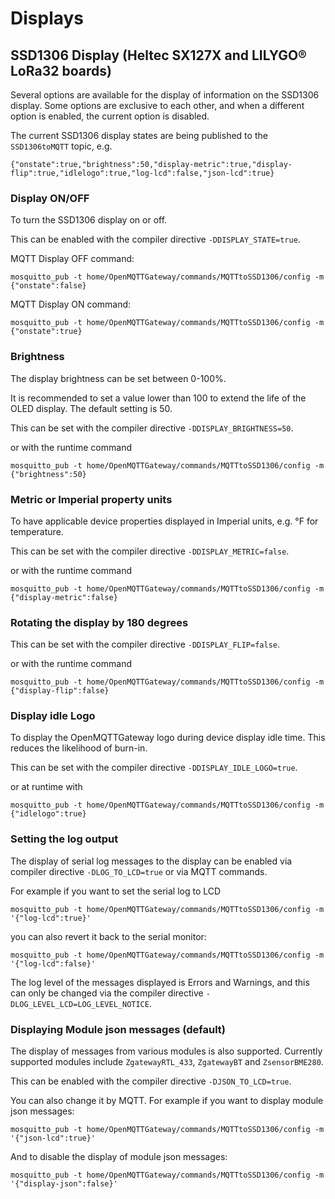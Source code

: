 # Displays

## SSD1306 Display (Heltec SX127X and LILYGO® LoRa32 boards)
Several options are available for the display of information on the SSD1306 display. Some options are exclusive to each other, and when a different option is enabled, the current option is disabled.

The current SSD1306 display states are being published to the `SSD1306toMQTT` topic, e.g.

`{"onstate":true,"brightness":50,"display-metric":true,"display-flip":true,"idlelogo":true,"log-lcd":false,"json-lcd":true}`

### Display ON/OFF
To turn the SSD1306 display on or off.

This can be enabled with the compiler directive `-DDISPLAY_STATE=true`.

MQTT Display OFF command:

`mosquitto_pub -t home/OpenMQTTGateway/commands/MQTTtoSSD1306/config -m {"onstate":false}`

MQTT Display ON command:

`mosquitto_pub -t home/OpenMQTTGateway/commands/MQTTtoSSD1306/config -m {"onstate":true}`

### Brightness
The display brightness can be set between 0-100%.

It is recommended to set a value lower than 100 to extend the life of the OLED display. The default setting is 50.

This can be set with the compiler directive `-DDISPLAY_BRIGHTNESS=50`.

or with the runtime command

`mosquitto_pub -t home/OpenMQTTGateway/commands/MQTTtoSSD1306/config -m {"brightness":50}`

### Metric or Imperial property units
To have applicable device properties displayed in Imperial units, e.g. °F for temperature.

This can be set with the compiler directive `-DDISPLAY_METRIC=false`.

or with the runtime command

`mosquitto_pub -t home/OpenMQTTGateway/commands/MQTTtoSSD1306/config -m {"display-metric":false}`

### Rotating the display by 180 degrees

This can be set with the compiler directive `-DDISPLAY_FLIP=false`.

or with the runtime command

`mosquitto_pub -t home/OpenMQTTGateway/commands/MQTTtoSSD1306/config -m {"display-flip":false}`

### Display idle Logo
To display the OpenMQTTGateway logo during device display idle time. This reduces the likelihood of burn-in.

This can be set with the compiler directive `-DDISPLAY_IDLE_LOGO=true`.

or at runtime with

`mosquitto_pub -t home/OpenMQTTGateway/commands/MQTTtoSSD1306/config -m {"idlelogo":true}`

### Setting the log output

The display of serial log messages to the display can be enabled via compiler directive `-DLOG_TO_LCD=true` or via MQTT commands.

For example if you want to set the serial log to LCD

`mosquitto_pub -t home/OpenMQTTGateway/commands/MQTTtoSSD1306/config -m '{"log-lcd":true}'`

you can also revert it back to the serial monitor:

`mosquitto_pub -t home/OpenMQTTGateway/commands/MQTTtoSSD1306/config -m '{"log-lcd":false}'`

The log level of the messages displayed is Errors and Warnings, and this can only be changed via the compiler directive `-DLOG_LEVEL_LCD=LOG_LEVEL_NOTICE`.  

### Displaying Module json messages (default)

The display of messages from various modules is also supported. Currently supported modules include `ZgatewayRTL_433`, `ZgatewayBT` and `ZsensorBME280`.

This can be enabled with the compiler directive `-DJSON_TO_LCD=true`.

You can also change it by MQTT. For example if you want to display module json messages:

`mosquitto_pub -t home/OpenMQTTGateway/commands/MQTTtoSSD1306/config -m '{"json-lcd":true}'`

And to disable the display of module json messages:

`mosquitto_pub -t home/OpenMQTTGateway/commands/MQTTtoSSD1306/config -m '{"display-json":false}'`
